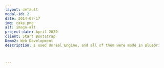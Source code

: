 ```yaml
---
layout: default
modal-id: 2
date: 2014-07-17
img: cake.png
alt: image-alt
project-date: April 2020
client: Start Bootstrap
Demo2: Web Development
description: I used Unreal Engine, and all of them were made in Blueprint except for important abilities and functions for quick production. C++ Sourse is save in my github. You can watch the Demo Video.



---
```

